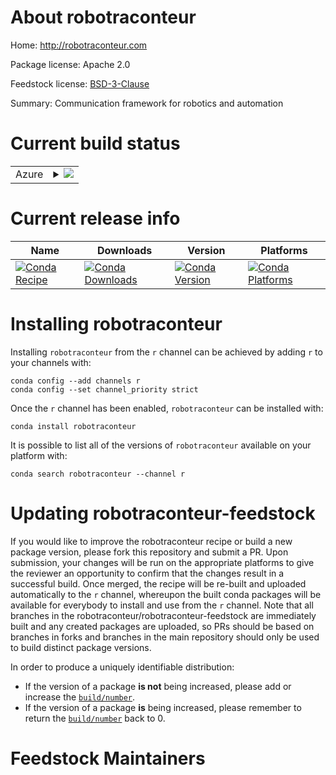 About robotraconteur
====================

Home: http://robotraconteur.com

Package license: Apache 2.0

Feedstock license: [BSD-3-Clause](https://github.com/robotraconteur/robotraconteur-feedstock/blob/master/LICENSE.txt)

Summary: Communication framework for robotics and automation

Current build status
====================


<table>
    
  <tr>
    <td>Azure</td>
    <td>
      <details>
        <summary>
          <a href="https://dev.azure.com/robotraconteur/feedstock-builds/_build/latest?definitionId=&branchName=master">
            <img src="https://dev.azure.com/robotraconteur/feedstock-builds/_apis/build/status/robotraconteur-feedstock?branchName=master">
          </a>
        </summary>
        <table>
          <thead><tr><th>Variant</th><th>Status</th></tr></thead>
          <tbody><tr>
              <td>linux_64</td>
              <td>
                <a href="https://dev.azure.com/robotraconteur/feedstock-builds/_build/latest?definitionId=&branchName=master">
                  <img src="https://dev.azure.com/robotraconteur/feedstock-builds/_apis/build/status/robotraconteur-feedstock?branchName=master&jobName=linux&configuration=linux_64_" alt="variant">
                </a>
              </td>
            </tr><tr>
              <td>linux_aarch64</td>
              <td>
                <a href="https://dev.azure.com/robotraconteur/feedstock-builds/_build/latest?definitionId=&branchName=master">
                  <img src="https://dev.azure.com/robotraconteur/feedstock-builds/_apis/build/status/robotraconteur-feedstock?branchName=master&jobName=linux&configuration=linux_aarch64_" alt="variant">
                </a>
              </td>
            </tr><tr>
              <td>osx_64</td>
              <td>
                <a href="https://dev.azure.com/robotraconteur/feedstock-builds/_build/latest?definitionId=&branchName=master">
                  <img src="https://dev.azure.com/robotraconteur/feedstock-builds/_apis/build/status/robotraconteur-feedstock?branchName=master&jobName=osx&configuration=osx_64_" alt="variant">
                </a>
              </td>
            </tr><tr>
              <td>win_64</td>
              <td>
                <a href="https://dev.azure.com/robotraconteur/feedstock-builds/_build/latest?definitionId=&branchName=master">
                  <img src="https://dev.azure.com/robotraconteur/feedstock-builds/_apis/build/status/robotraconteur-feedstock?branchName=master&jobName=win&configuration=win_64_" alt="variant">
                </a>
              </td>
            </tr>
          </tbody>
        </table>
      </details>
    </td>
  </tr>
</table>

Current release info
====================

| Name | Downloads | Version | Platforms |
| --- | --- | --- | --- |
| [![Conda Recipe](https://img.shields.io/badge/recipe-robotraconteur-green.svg)](https://anaconda.org/r/robotraconteur) | [![Conda Downloads](https://img.shields.io/conda/dn/r/robotraconteur.svg)](https://anaconda.org/r/robotraconteur) | [![Conda Version](https://img.shields.io/conda/vn/r/robotraconteur.svg)](https://anaconda.org/r/robotraconteur) | [![Conda Platforms](https://img.shields.io/conda/pn/r/robotraconteur.svg)](https://anaconda.org/r/robotraconteur) |

Installing robotraconteur
=========================

Installing `robotraconteur` from the `r` channel can be achieved by adding `r` to your channels with:

```
conda config --add channels r
conda config --set channel_priority strict
```

Once the `r` channel has been enabled, `robotraconteur` can be installed with:

```
conda install robotraconteur
```

It is possible to list all of the versions of `robotraconteur` available on your platform with:

```
conda search robotraconteur --channel r
```




Updating robotraconteur-feedstock
=================================

If you would like to improve the robotraconteur recipe or build a new
package version, please fork this repository and submit a PR. Upon submission,
your changes will be run on the appropriate platforms to give the reviewer an
opportunity to confirm that the changes result in a successful build. Once
merged, the recipe will be re-built and uploaded automatically to the
`r` channel, whereupon the built conda packages will be available for
everybody to install and use from the `r` channel.
Note that all branches in the robotraconteur/robotraconteur-feedstock are
immediately built and any created packages are uploaded, so PRs should be based
on branches in forks and branches in the main repository should only be used to
build distinct package versions.

In order to produce a uniquely identifiable distribution:
 * If the version of a package **is not** being increased, please add or increase
   the [``build/number``](https://docs.conda.io/projects/conda-build/en/latest/resources/define-metadata.html#build-number-and-string).
 * If the version of a package **is** being increased, please remember to return
   the [``build/number``](https://docs.conda.io/projects/conda-build/en/latest/resources/define-metadata.html#build-number-and-string)
   back to 0.

Feedstock Maintainers
=====================


